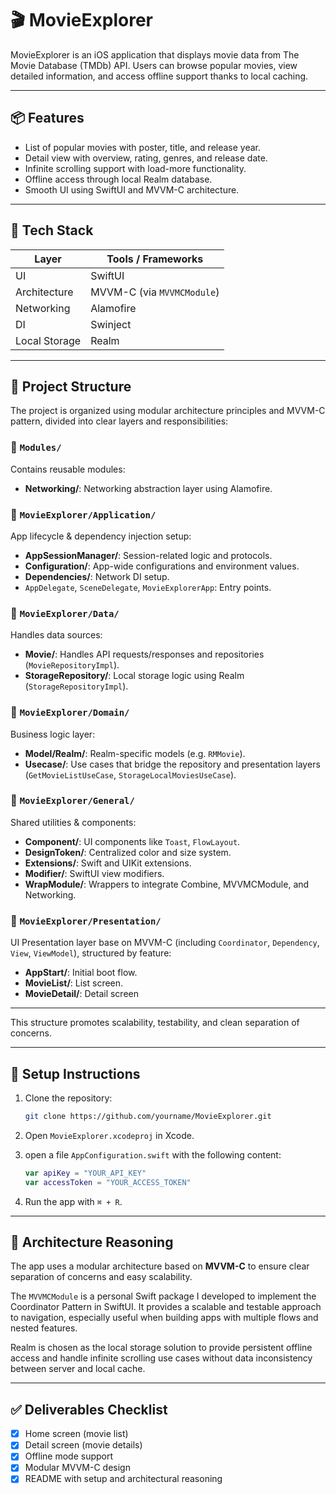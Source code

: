 
# 🎬 MovieExplorer

MovieExplorer is an iOS application that displays movie data from The Movie Database (TMDb) API. Users can browse popular movies, view detailed information, and access offline support thanks to local caching.

---

## 📦 Features

- List of popular movies with poster, title, and release year.
- Detail view with overview, rating, genres, and release date.
- Infinite scrolling support with load-more functionality.
- Offline access through local Realm database.
- Smooth UI using SwiftUI and MVVM-C architecture.

---

## 🧱 Tech Stack

| Layer          | Tools / Frameworks |
|----------------|--------------------|
| UI             | SwiftUI            |
| Architecture   | MVVM-C (via `MVVMCModule`) |
| Networking     | Alamofire          |
| DI             | Swinject           |
| Local Storage  | Realm              |

---

## 📁 Project Structure

The project is organized using modular architecture principles and MVVM-C pattern, divided into clear layers and responsibilities:

### 🔹 `Modules/`
Contains reusable modules:
- **Networking/**: Networking abstraction layer using Alamofire.

### 🔹 `MovieExplorer/Application/`
App lifecycle & dependency injection setup:
- **AppSessionManager/**: Session-related logic and protocols.
- **Configuration/**: App-wide configurations and environment values.
- **Dependencies/**: Network DI setup.
- `AppDelegate`, `SceneDelegate`, `MovieExplorerApp`: Entry points.

### 🔹 `MovieExplorer/Data/`
Handles data sources:
- **Movie/**: Handles API requests/responses and repositories (`MovieRepositoryImpl`).
- **StorageRepository/**: Local storage logic using Realm (`StorageRepositoryImpl`).

### 🔹 `MovieExplorer/Domain/`
Business logic layer:
- **Model/Realm/**: Realm-specific models (e.g. `RMMovie`).
- **Usecase/**: Use cases that bridge the repository and presentation layers (`GetMovieListUseCase`, `StorageLocalMoviesUseCase`).

### 🔹 `MovieExplorer/General/`
Shared utilities & components:
- **Component/**: UI components like `Toast`, `FlowLayout`.
- **DesignToken/**: Centralized color and size system.
- **Extensions/**: Swift and UIKit extensions.
- **Modifier/**: SwiftUI view modifiers.
- **WrapModule/**: Wrappers to integrate Combine, MVVMCModule, and Networking.

### 🔹 `MovieExplorer/Presentation/`
UI Presentation layer base on MVVM-C (including `Coordinator`, `Dependency`, `View`, `ViewModel`), structured by feature:
- **AppStart/**: Initial boot flow.
- **MovieList/**: List screen.
- **MovieDetail/**: Detail screen

---

This structure promotes scalability, testability, and clean separation of concerns.

---

## 🚀 Setup Instructions

1. Clone the repository:
   ```bash
   git clone https://github.com/yourname/MovieExplorer.git
   ```

2. Open `MovieExplorer.xcodeproj` in Xcode.

3. open a file `AppConfiguration.swift` with the following content:
   ```swift
   var apiKey = "YOUR_API_KEY"
   var accessToken = "YOUR_ACCESS_TOKEN"    
   ```

4. Run the app with `⌘ + R`.

---

## 🧠 Architecture Reasoning

The app uses a modular architecture based on **MVVM-C** to ensure clear separation of concerns and easy scalability.

The `MVVMCModule` is a personal Swift package I developed to implement the Coordinator Pattern in SwiftUI. It provides a scalable and testable approach to navigation, especially useful when building apps with multiple flows and nested features.

Realm is chosen as the local storage solution to provide persistent offline access and handle infinite scrolling use cases without data inconsistency between server and local cache.

---

## ✅ Deliverables Checklist

- [x] Home screen (movie list)
- [x] Detail screen (movie details)
- [x] Offline mode support
- [x] Modular MVVM-C design
- [x] README with setup and architectural reasoning
